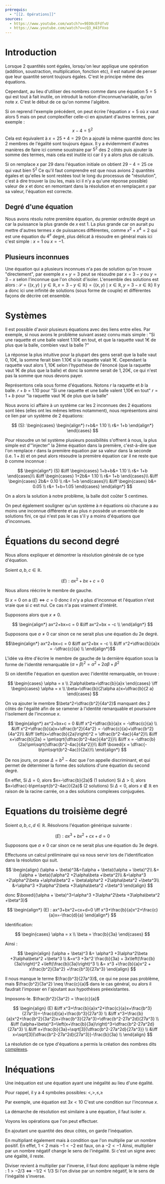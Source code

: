 ```yaml
---
prérequis:
  - "[[2. Opérations]]"
sources:
  - https://www.youtube.com/watch?v=9EO0cEFdfvU
  - https://www.youtube.com/watch?v=cQ3_H43fVxo
---
```

# Introduction
Lorsque 2 quantités sont égales, lorsqu'on leur applique une opération (addition, soustraction, multiplication, fonction etc), il est naturel de penser que leur quantité seront toujours égales.
C'est le principe même des équations.

Cependant, au lieu d'utiliser des nombres comme dans une équation $5=5$ qui est tout à fait inutile, on introduit la notion d'inconnue/variable, qu'on note $x$. C'est le début de ce qu'on nomme l'algèbre.

Si on reprend l'exemple précédent, on peut écrire l'équation $x=5$ où $x$ vaut alors $5$ mais on peut complexifier celle-ci en ajoutant d'autres termes, par exemple :
$$x-4=5^2$$
Cela est équivalent à $x=25+4=29$
On a ajouté la même quantité donc les 2 membres de l'égalité sont toujours égaux.
Il y a évidemment d'autres manières de faire ici comme soustraire par $5^2$ des 2 côtés puis ajouter la somme des termes, mais cela est inutile ici car il y a alors plus de calculs.

Si on remplace $x$ par $29$ dans l'équation initiale on obtient $29-4=25$ ce qui vaut bien $5^2$
Ce qu'il faut comprendre est que nous avions 2 quantités égales et qu'elles le sont restées tout le long du processus de "résolution", c'est à dire trouver la (ou les, mais ici il n'y a qu'une réponse possible) valeur de $x$ et donc en remontant dans la résolution et en remplaçant $x$ par sa valeur, l'équation est correcte.

## Degré d'une équation
Nous avons résolu notre première équation, du premier ordre/de degré un car la puissance la plus grande de $x$ est $1$. La plus grande car on aurait pu mettre d'autres termes $x$ de puissances différentes, comme $x^2+x^4=2$ qui est une équation du $4^e$ degré, plus délicat à résoudre en général mais ici c'est simple : $x=1$ ou $x=-1$.

## Plusieurs inconnues
Une équation qui a plusieurs inconnues n'a pas de solution qu'on trouve "directement", par exemple
$x+y=3$ peut se résoudre par $x=3-y$ ou $y=3-x$ selon l'inconnue que l'on choisit d'isoler.
L'ensemble des solutions est alors : $\mathcal S=\{(x,y) \mid y\in \mathbb{R}, x=3-y \in \mathbb{R} \}=\{(x,y) \mid x\in \mathbb{R}, y=3-x \in \mathbb{R} \}$
Il y a donc ici une infinité de solutions (sous forme de couple) et différentes façons de décrire cet ensemble.

# Systèmes
Il est possible d'avoir plusieurs équations avec des liens entre elles.
Par exemple, si nous avons le problème suivant assez connu mais simple : 
"Si une raquette et une balle valent 1.10€ en tout, et que la raquette vaut 1€ de plus que la balle, combien vaut la balle ?"

La réponse la plus intuitive pour la plupart des gens serait que la balle vaut $0,10€$, la somme ferait bien $1.10€$ si la raquette valait $1€$.
Cependant la raquette vaut alors $1,10€$ selon l'hypothèse de l'énoncé (que la raquette vaut 1€ de plus que la balle) et donc la somme serait de $1,20€$, ce qui n'est pas la somme que nous devons payer.

Représentons cela sous forme d'équations. Notons $r$ la raquette et $b$ la balle.
$r+b=1.10$ pour "Si une raquette et une balle valent 1,10€ en tout"
$r=1+b$ pour "la raquette vaut 1€ de plus que la balle"

Nous avons ici affaire à un système car les 2 inconnues des 2 équations sont liées (elles ont les mêmes lettres notamment), nous représentons ainsi ce lien par un système de 2 équations:

$$
(S):
\begin{cases}
\begin{align*}
r+b&= 1.10 \\
r&= 1+b
\end{align*}
\end{cases}
$$

Pour résoudre un tel système plusieurs possibilités s'offrent à nous, la plus simple est d'"injecter" la 2ème équation dans la première, c'est-à-dire que l'on remplace $r$ dans la première équation par sa valeur dans la seconde (i.e. $1+b$) et on peut alors résoudre la première équation car il ne reste que $b$ comme inconnue :

$$
\begin{align*}
(S) &\iff
\begin{cases}
1+b+b&= 1.10 \\
r&= 1+b
\end{cases}\\
&\iff
\begin{cases}
1+2b&= 1.10 \\
r&= 1+b
\end{cases}\\
&\iff
\begin{cases}
2b&= 0.10 \\
r&= 1+b
\end{cases}\\
&\iff
\begin{cases}
b&= 0.05 \\
r&= 1+b=1.05
\end{cases}
\end{align*}
$$

On a alors la solution à notre problème, la balle doit coûter $5$ centimes.

On peut également souligner qu'un système à $n$ équations où chacune a au moins une inconnue différente et au plus $n$ possède un ensemble de solutions fini, ce qui n'est pas le cas s'il y a moins d'équations que d'inconnues.

# Équations du second degré
Nous allons expliquer et démontrer la résolution générale de ce type d'équation.

Soient $a,b,c\in \mathbb{R}$.

$$
(E):ax^2+bx+c=0
$$

Nous allons réécrire le membre de gauche.

Si $x=0$ on a $(E) \iff c=0$ donc il n'y a plus d'inconnue et l'équation n'est vraie que si $c$ est nul. Ce cas n'a pas vraiment d'intérêt.

Supposons alors que $x\neq 0$.

$$
\begin{align*}
ax^2+bx+c = 0
&\iff ax^2+bx = -c \\
\end{align*}
$$

Supposons que $a \neq 0$ car sinon ce ne serait plus une équation du 2e degré.

$$\begin{align*}
ax^2+bx+c = 0
&\iff ax^2+bx = -c \\
&\iff x^2+\dfrac{b}{a}x = -\dfrac{c}{a} \\
\end{align*}$$

L'idée va être d'écrire le membre de gauche de la dernière équation sous la forme de l'identité remarquable $(\alpha+\beta)^2=\alpha^2+2\alpha\beta+\beta^2$

Si on identifie l'équation en question avec l'identité remarquable, on trouve :

$$
\begin{cases}
\alpha = x \\
2\alpha\beta=\dfrac{b}{a}x
\end{cases}
\iff
\begin{cases}
\alpha = x \\
\beta=\dfrac{b}{2\alpha a}x=\dfrac{b}{2 a}
\end{cases}
$$

On va ajouter le membre $\beta^2=\dfrac{b^2}{4a^2}$ manquant des 2 côtés de l'égalité afin de se ramener à l'identité remarquable et poursuivre l'isolement de l'inconnue $x$.

$$
\begin{align*}
ax^2+bx+c = 0
&\iff x^2+\dfrac{b}{a}x = -\dfrac{c}{a} \\
&\iff x^2+\dfrac{b}{a}x+\dfrac{b^2}{4a^2} = -\dfrac{c}{a}+\dfrac{b^2}{4a^2}\\
&\iff \left(x+\dfrac{b}{2a}\right)^2 = \dfrac{b^2-4ac}{4a^2}\\
&\iff x+\dfrac{b}{2a} = \pm\sqrt{\dfrac{b^2-4ac}{4a^2}}\\
&\iff x = -\dfrac{b}{2a}\pm\sqrt{\dfrac{b^2-4ac}{4a^2}}\\
&\iff \boxed{x = \dfrac{-b\pm\sqrt{b^2-4ac}}{2a}}\\
\end{align*}
$$

De nos jours, on pose $\Delta=b^2-4ac$ que l'on appelle discriminant, et qui permet de déterminer la forme des solutions d'une équation du second degré.

En effet, 
Si $\Delta=0$, alors $x=-\dfrac{b}{2a}$ (1 solution)
Si $\Delta>0$, alors $x=\dfrac{-b\pm\sqrt{b^2-4ac}}{2a}$ (2 solutions)
Si $\Delta < 0$, alors $x\not\in \mathbb{R}$ en raison de la racine carrée, on a des solutions complexes conjuguées.

# Equations du troisième degré
Soient $a,b,c,d \in \mathbb{R}$.
Résolvons l'équation générique suivante :

$$
(E) : ax^3+bx^2+cx+d=0
$$

Supposons que $a \neq 0$ car sinon ce ne serait plus une équation du 3e degré.

Effectuons un calcul préliminaire qui va nous servir lors de l'identification dans la résolution qui suit.

$$
\begin{align}
(\alpha + \beta)^3&=(\alpha + \beta)(\alpha + \beta)^2\\
&=(\alpha + \beta)(\alpha^2 +2\alpha\beta +\beta^2)\\
&=\alpha^3 +2\alpha^2\beta +\alpha\beta^2 + \beta\alpha^2 +2\alpha\beta^2 +\beta^3\\
&=\alpha^3 +3\alpha^2\beta +3\alpha\beta^2 +\beta^3
\end{align}
$$

donc $\boxed{(\alpha + \beta)^3=\alpha^3 +3\alpha^2\beta +3\alpha\beta^2 +\beta^3}$

$$
\begin{align*}
(E) : ax^3+bx^2+cx+d=0 \iff x^3+\frac{b}{a}x^2+\frac{c}{a}x=-\frac{d}{a}
\end{align*}
$$

Identification:

$$
\begin{cases}
\alpha = x \\
\beta = \frac{b}{3a}
\end{cases}
$$

Ainsi :

$$
\begin{align}
(\alpha + \beta)^3 &= \alpha^3 +3\alpha^2\beta +3\alpha\beta^2 +\beta^3 \\
&=x^3 +3x^2 \frac{b}{3a} + 3x\left(\frac{b}{3a}\right)^2 +\left(\frac{b}{3a}\right)^3 \\
&= x^3 +\frac{b}{a}x^2 + x\frac{b^2}{3a^2} +\frac{b^3}{27a^3}
\end{align}
$$

Il nous manque le terme $\frac{b^3}{27a^3}$, ce qui ne pose pas problème, mais $\frac{b^2}{3a^2} \neq \frac{c}{a}$ dans le cas général, ou alors il faudrait l'imposer en l'ajoutant aux hypothèses préexistantes.

Imposons-le.
$\frac{b^2}{3a^2} = \frac{c}{a}$

$$
\begin{align}
(E) &\iff x^3+\frac{b}{a}x^2+\frac{c}{a}x+\frac{b^3}{27a^3}=-\frac{d}{a}+\frac{b^3}{27a^3} \\
&\iff x^3+\frac{b}{a}x^2+\frac{b^2}{3a^2}x+\frac{b^3}{27a^3}=\dfrac{b^2-27a^2d}{27a^3} \\
&\iff (\alpha+\beta)^3=\left(x+\frac{b}{3a}\right)^3=\dfrac{b^2-27a^2d}{27a^3} \\
&\iff x+\frac{b}{3a}=\sqrt[3]{\dfrac{b^2-27a^2d}{27a^3}} \\
&\iff x=\sqrt[3]{\dfrac{b^2-27a^2d}{27a^3}}-\frac{b}{3a} \\
\end{align}
$$

La résolution de ce type d'équations a permis la création des nombres dits [complexes](9.%20Complexes.md).

# Inéquations
Une inéquation est une équation ayant une inégalité au lieu d'une égalité.

Pour rappel, il y a 4 symboles possibles: $<,>,\leq,\geq$

Par exemple, une équation est $3x<10$
C'est une condition sur l'inconnue $x$.

La démarche de résolution est similaire à une équation, il faut isoler $x$.

Voyons les opérations que l'on peut effectuer.

En ajoutant une quantité des deux côtés, on garde l'inéquation.

En multipliant également mais à condition que l'on multiplie par un nombre positif.
En effet, $1<2$ mais $-1<-2$ est faux, on a $-2<-1$
Ainsi, multiplier par un nombre négatif change le sens de l'inégalité.
Si c'est un signe avec une égalité, il reste.

Diviser revient à multiplier par l'inverse, il faut donc appliquer la même règle :
$1>-2/3 \iff -1/2<1/3$
Si l'on divise par un nombre négatif, le le sens de l'inégalité s'inverse.